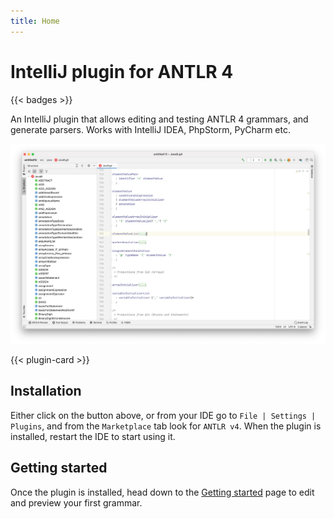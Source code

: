 ```yaml
---
title: Home
---
```

# IntelliJ plugin for ANTLR 4

{{< badges >}}

An IntelliJ plugin that allows editing and testing ANTLR 4 grammars, and generate parsers. Works with IntelliJ IDEA,
PhpStorm, PyCharm etc.

![Overview](images/screenshots/overview.png)

{{< plugin-card >}}

## Installation

Either click on the button above, or from your IDE go to `File | Settings | Plugins`, and from the `Marketplace` tab
look for `ANTLR v4`. When the plugin is installed, restart the IDE to start using it.

## Getting started

Once the plugin is installed, head down to the [Getting started](getting-started) page to edit and preview your first grammar.

